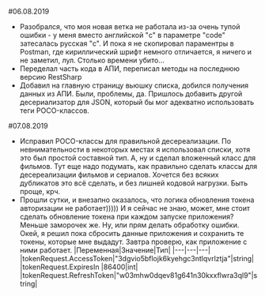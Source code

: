 #06.08.2019

- Разобрался, что моя новая ветка не работала из-за очень тупой ошибки - у меня вместо английской "c" в параметре "code" затесалась русская "c". И пока я не скопировал параментры в Postman, где кириллический шрифт немного отличается, я ничего и не заметил, лул. Столько времени убито...
- Переделал часть кода в АПИ, переписал методы на последнюю версию RestSharp
- Добавил на главную страницу вьюшку списка, добился получения данных из АПИ. Были, проблемы, да. Пришлось добавить другой десериализатор для JSON, который бы мог адекватно использовать теги POCO-классов. 

#07.08.2019

- Исправил POCO-классы для правильной десереализации. По невнимательности в некоторых местах я использовал списки, хотя это был простой составной тип. А, ну и сделал вложенный класс для фильмов. Тут еще надо подумать, как правильно сделать классы для десереализации фильмов и сериалов. Хочется без всяких дубликатов это всё сделать, и без лишней кодовой нагрузки. Быть проще, крч. 
- Прошли сутки, и внезапно оказалось, что логика обновления токена авторизации не работает)))))
  И я сейчас не знаю, может, мне стоит сделать обновление токена при каждом запуске приложения? Меньше заморочек же. Ну, или прям делать обработку ошибки.
    Окей, я решил пока сбросить данные приложения и сохранить те токены, которые мне выдадут. Завтра проверю, как приложение с ними работает.
        |Переменная|Значение|Тип|
        |---|---|---|
    	|tokenRequest.AccessToken|"3dgvio5bflojk6kyehgc3ntlqvrlztja"|string|
		|tokenRequest.ExpiresIn	|86400|int|
		|tokenRequest.RefreshToken|"w03mhw0dqev81g641n30kxxflwra3ql9"|string|
